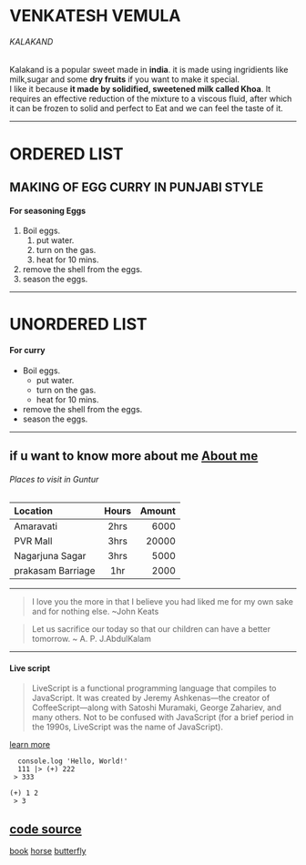# VENKATESH VEMULA
###### KALAKAND

Kalakand is a popular sweet made in **india**. it is made using ingridients like milk,sugar and some **dry fruits** if you want to make it special.<br>
 I like it because **it made by solidified, sweetened milk called Khoa**. It requires an effective reduction of the mixture to a viscous fluid, after which it can be frozen to solid and perfect to Eat and we can feel the taste of it.

---
# ORDERED LIST

## MAKING OF EGG CURRY IN PUNJABI STYLE

 #### For seasoning Eggs
1. Boil eggs.
   1. put water.
   2. turn on the gas.
   3. heat for 10 mins.
2. remove the shell from the eggs.
3. season the eggs.  

---
# UNORDERED LIST

#### For curry

* Boil eggs.
   * put water.
   * turn on the gas.
   * heat for 10 mins.
* remove the shell from the eggs.
* season the eggs.

 
---
 if u want to know more about me [About me](https://github.com/Vemula23/assignment2-Vemula/blob/main/AboutMe.md) 
 ---

 
 ###### Places to visit in Guntur
 
| Location  |      Hours    |  Amount |
|:----------|:-------------:|--------:|
|   Amaravati |   2hrs        |  6000   |   
|  PVR Mall |   3hrs       |  20000   |   
|  Nagarjuna Sagar |   3hrs        |  5000   |
| prakasam Barriage|    1hr        | 2000    |

---
> I love you the more in that I believe you had liked me for my own sake and for nothing else.
                                                                                          ~John Keats

> Let us sacrifice our today so that our children can have a better tomorrow.
                     ~ A. P. J.AbdulKalam   
---                                                                                                            
#### Live script
> LiveScript is a functional programming language that compiles to JavaScript. It was created by Jeremy Ashkenas—the creator of CoffeeScript—along with Satoshi Muramaki, George Zahariev, and many others. Not to be confused with JavaScript (for a brief period in the 1990s, LiveScript was the name of JavaScript).

[learn more](https://en.wikipedia.org/wiki/LiveScript)
~~~hello-world = ->
  console.log 'Hello, World!'
  111 |> (+) 222
 > 333

(+) 1 2
 > 3
 ~~~
 [code source](https://en.wikipedia.org/wiki/LiveScript)
 ---

 [book](images/book.PNG)
[horse](images/horse.png)
[butterfly](images/butterfly.png)
